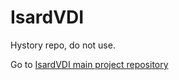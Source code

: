 # Isard**VDI**
Hystory repo, do not use. 

Go to [IsardVDI main project repository](https://github.com/isard-vdi/isard)
